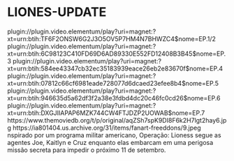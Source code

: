 # LIONES-UPDATE


<item>
<title>[COLOR silver][B] OPERAÇÃO LIONES 1º TEMPORADA [/COLOR][/B][COLOR yellow]  FULL HD  [B][/COLOR][/B]</title>
<link>plugin://plugin.video.elementum/play?uri=magnet:?xt=urn:btih:TF6F2ONSW6G2J3O5OV5P7HM4N7BHWZC4$nome=EP.1/2</link>
<link>plugin://plugin.video.elementum/play?uri=magnet:?xt=urn:btih:6C98123C410FD69D6AD89330E552FD12408B3B45$nome=EP.3</link>
<link>plugin://plugin.video.elementum/play?uri=magnet:?xt=urn:btih:584ee43347cb32ec35183939eace26eb2e83670f$nome=EP.4</link>
<link>plugin://plugin.video.elementum/play?uri=magnet:?xt=urn:btih:07812c66cf6981eade728077d6dcaed23efee8b4$nome=EP.5</link>
<link>plugin://plugin.video.elementum/play?uri=magnet:?xt=urn:btih:946635d5a62df3f2a38e3fdbd4dc20c46fc0cd26$nome=EP.6</link>
<link>plugin://plugin.video.elementum/play?uri=magnet:?xt=urn:btih:DXGJIIAPAP6MZK744CW4FTJDZP2UOWAB$nome=EP.7</link>
<thumbnail>https://www.themoviedb.org/t/p/original/aqZSh7spK9DI8F6k2H7lgt2hay6.jpg</thumbnail>
<fanart>https://ia801404.us.archive.org/31/items/fanart-freeddons/9.jpeg</fanart>
<info>nspirado por um programa militar americano, Operação: Lioness segue as agentes Joe, Kaitlyn e Cruz enquanto elas embarcam em uma perigosa missão secreta para impedir o próximo 11 de setembro.</info>
</item>
